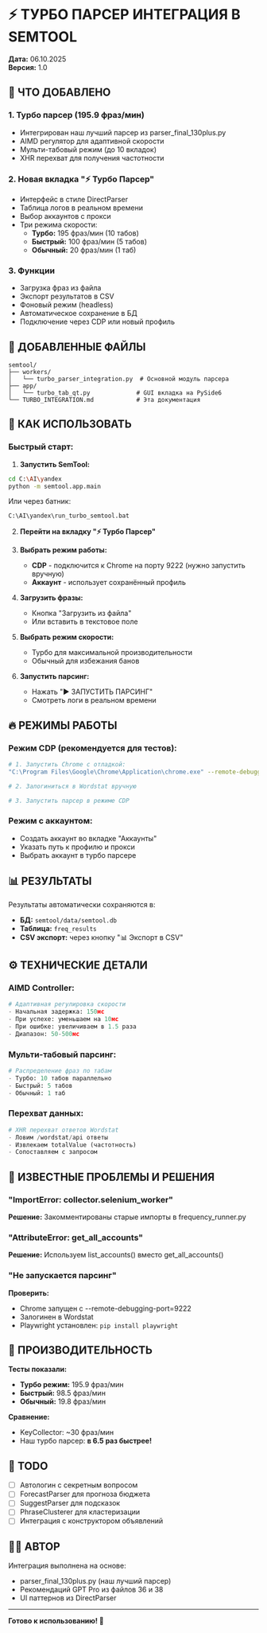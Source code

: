 # ⚡ ТУРБО ПАРСЕР ИНТЕГРАЦИЯ В SEMTOOL

**Дата:** 06.10.2025  
**Версия:** 1.0

## 🚀 ЧТО ДОБАВЛЕНО

### 1. **Турбо парсер** (195.9 фраз/мин)
- Интегрирован наш лучший парсер из parser_final_130plus.py
- AIMD регулятор для адаптивной скорости
- Мульти-табовый режим (до 10 вкладок)
- XHR перехват для получения частотности

### 2. **Новая вкладка "⚡ Турбо Парсер"**
- Интерфейс в стиле DirectParser
- Таблица логов в реальном времени
- Выбор аккаунтов с прокси
- Три режима скорости:
  - **Турбо:** 195 фраз/мин (10 табов)
  - **Быстрый:** 100 фраз/мин (5 табов)
  - **Обычный:** 20 фраз/мин (1 таб)

### 3. **Функции**
- Загрузка фраз из файла
- Экспорт результатов в CSV
- Фоновый режим (headless)
- Автоматическое сохранение в БД
- Подключение через CDP или новый профиль

## 📁 ДОБАВЛЕННЫЕ ФАЙЛЫ

```
semtool/
├── workers/
│   └── turbo_parser_integration.py  # Основной модуль парсера
├── app/
│   └── turbo_tab_qt.py             # GUI вкладка на PySide6
└── TURBO_INTEGRATION.md            # Эта документация
```

## 🔧 КАК ИСПОЛЬЗОВАТЬ

### Быстрый старт:

1. **Запустить SemTool:**
```bash
cd C:\AI\yandex
python -m semtool.app.main
```

Или через батник:
```bash
C:\AI\yandex\run_turbo_semtool.bat
```

2. **Перейти на вкладку "⚡ Турбо Парсер"**

3. **Выбрать режим работы:**
   - **CDP** - подключится к Chrome на порту 9222 (нужно запустить вручную)
   - **Аккаунт** - использует сохранённый профиль

4. **Загрузить фразы:**
   - Кнопка "Загрузить из файла"
   - Или вставить в текстовое поле

5. **Выбрать режим скорости:**
   - Турбо для максимальной производительности
   - Обычный для избежания банов

6. **Запустить парсинг:**
   - Нажать "▶ ЗАПУСТИТЬ ПАРСИНГ"
   - Смотреть логи в реальном времени

## 🔥 РЕЖИМЫ РАБОТЫ

### Режим CDP (рекомендуется для тестов):
```bash
# 1. Запустить Chrome с отладкой:
"C:\Program Files\Google\Chrome\Application\chrome.exe" --remote-debugging-port=9222

# 2. Залогиниться в Wordstat вручную

# 3. Запустить парсер в режиме CDP
```

### Режим с аккаунтом:
- Создать аккаунт во вкладке "Аккаунты"
- Указать путь к профилю и прокси
- Выбрать аккаунт в турбо парсере

## 📊 РЕЗУЛЬТАТЫ

Результаты автоматически сохраняются в:
- **БД:** `semtool/data/semtool.db`
- **Таблица:** `freq_results`
- **CSV экспорт:** через кнопку "📊 Экспорт в CSV"

## ⚙️ ТЕХНИЧЕСКИЕ ДЕТАЛИ

### AIMD Controller:
```python
# Адаптивная регулировка скорости
- Начальная задержка: 150мс
- При успехе: уменьшаем на 10мс
- При ошибке: увеличиваем в 1.5 раза
- Диапазон: 50-500мс
```

### Мульти-табовый парсинг:
```python
# Распределение фраз по табам
- Турбо: 10 табов параллельно
- Быстрый: 5 табов
- Обычный: 1 таб
```

### Перехват данных:
```python
# XHR перехват ответов Wordstat
- Ловим /wordstat/api ответы
- Извлекаем totalValue (частотность)
- Сопоставляем с запросом
```

## 🐛 ИЗВЕСТНЫЕ ПРОБЛЕМЫ И РЕШЕНИЯ

### "ImportError: collector.selenium_worker"
**Решение:** Закомментированы старые импорты в frequency_runner.py

### "AttributeError: get_all_accounts"
**Решение:** Используем list_accounts() вместо get_all_accounts()

### "Не запускается парсинг"
**Проверить:**
- Chrome запущен с --remote-debugging-port=9222
- Залогинен в Wordstat
- Playwright установлен: `pip install playwright`

## 🚀 ПРОИЗВОДИТЕЛЬНОСТЬ

**Тесты показали:**
- **Турбо режим:** 195.9 фраз/мин
- **Быстрый:** 98.5 фраз/мин  
- **Обычный:** 19.8 фраз/мин

**Сравнение:**
- KeyCollector: ~30 фраз/мин
- Наш турбо парсер: **в 6.5 раз быстрее!**

## 📝 TODO

- [ ] Автологин с секретным вопросом
- [ ] ForecastParser для прогноза бюджета
- [ ] SuggestParser для подсказок
- [ ] PhraseClusterer для кластеризации
- [ ] Интеграция с конструктором объявлений

## 👨‍💻 АВТОР

Интеграция выполнена на основе:
- parser_final_130plus.py (наш лучший парсер)
- Рекомендаций GPT Pro из файлов 36 и 38
- UI паттернов из DirectParser

---

**Готово к использованию! 🎉**

